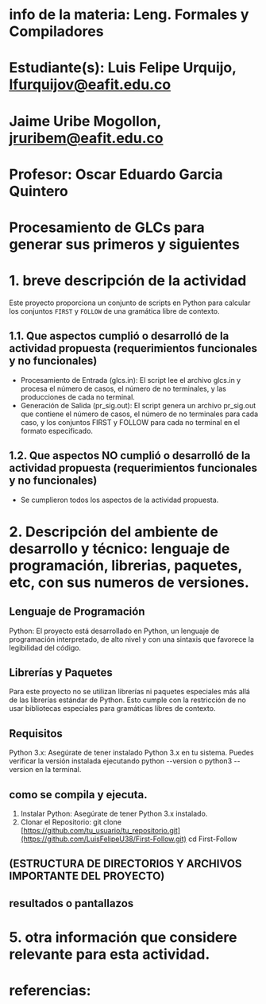 # info de la materia: Leng. Formales y Compiladores
#
# Estudiante(s): Luis Felipe Urquijo, lfurquijov@eafit.edu.co
#                Jaime Uribe Mogollon, jruribem@eafit.edu.co
#
# Profesor: Oscar Eduardo Garcia Quintero
#
# Procesamiento de GLCs para generar sus primeros y siguientes
#
# 1. breve descripción de la actividad
Este proyecto proporciona un conjunto de scripts en Python para calcular los conjuntos `FIRST` y `FOLLOW` de una gramática libre de contexto.
## 1.1. Que aspectos cumplió o desarrolló de la actividad propuesta (requerimientos funcionales y no funcionales)
- Procesamiento de Entrada (glcs.in):
El script lee el archivo glcs.in y procesa el número de casos, el número de no terminales, y las producciones de cada no terminal.
- Generación de Salida (pr_sig.out):
El script genera un archivo pr_sig.out que contiene el número de casos, el número de no terminales para cada caso, y los conjuntos FIRST y FOLLOW para cada no terminal en el formato especificado.
## 1.2. Que aspectos NO cumplió o desarrolló de la actividad propuesta  (requerimientos funcionales y no funcionales)
- Se cumplieron todos los aspectos de la actividad propuesta.
# 2. Descripción del ambiente de desarrollo y técnico: lenguaje de programación, librerias, paquetes, etc, con sus numeros de versiones.
## Lenguaje de Programación
Python: El proyecto está desarrollado en Python, un lenguaje de programación interpretado, de alto nivel y con una sintaxis que favorece la legibilidad del código.
## Librerías y Paquetes
Para este proyecto no se utilizan librerías ni paquetes especiales más allá de las librerías estándar de Python. Esto cumple con la restricción de no usar bibliotecas especiales para gramáticas libres de contexto.
## Requisitos
Python 3.x: Asegúrate de tener instalado Python 3.x en tu sistema. Puedes verificar la versión instalada ejecutando python --version o python3 --version en la terminal.
## como se compila y ejecuta.
1. Instalar Python:
   Asegúrate de tener Python 3.x instalado.
2. Clonar el Repositorio:
   git clone [https://github.com/tu_usuario/tu_repositorio.git](https://github.com/LuisFelipeU38/First-Follow.git)
   cd First-Follow

## (ESTRUCTURA DE DIRECTORIOS Y ARCHIVOS IMPORTANTE DEL PROYECTO)
## 
## resultados o pantallazos 

# 5. otra información que considere relevante para esta actividad.

# referencias:
